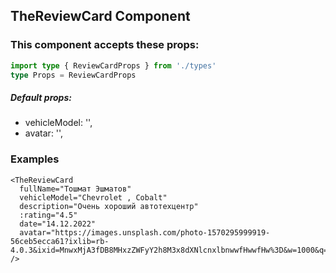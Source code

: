 ## TheReviewCard Component

### This component accepts these props:

```ts
import type { ReviewCardProps } from './types'
type Props = ReviewCardProps
```

##### Default props:

- vehicleModel: '',
- avatar: '',

### Examples

```vue
<TheReviewCard
  fullName="Тошмат Эшматов"
  vehicleModel="Chevrolet , Cobalt"
  description="Очень хороший автотехцентр"
  :rating="4.5"
  date="14.12.2022"
  avatar="https://images.unsplash.com/photo-1570295999919-56ceb5ecca61?ixlib=rb-4.0.3&ixid=MnwxMjA3fDB8MHxzZWFyY2h8M3x8dXNlcnxlbnwwfHwwfHw%3D&w=1000&q=80"
/>
```
